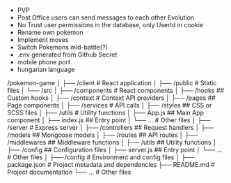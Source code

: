 - PVP
- Post Office
    users can send messages to each other
Evolution
- No Trust
    user permissions in the database, only UserId in cookie 
- Rename own pokemon
- Implement moves
- Switch Pokemons mid-battle(?)
- .env generated from Github Secret
- mobile phone port
- hungarian language

/pokemon-game
│
├── /client               # React application
│   ├── /public           # Static files
│   └── /src
│       ├── /components   # React components
│       ├── /hooks        ## Custom hooks
│       ├── /context      # Context API providers
│       ├── /pages        ## Page components
│       ├── /services     # API calls
│       ├── /styles       ## CSS or SCSS files
│       ├── /utils        # Utility functions
│       ├── App.js        ## Main App component
│       ├── index.js      ## Entry point
│       └── ...           # Other files
│
├── /server               # Express server
│   ├── /controllers      ## Request handlers
│   ├── /models           ## Mongoose models
│   ├── /routes           ## API routes
│   ├── /middlewares      ## Middleware functions
│   ├── /utils            ## Utility functions
│   ├── /config           ## Configuration files
│   ├── server.js         ## Entry point
│   └── ...               # Other files
│
├── /config               # Environment and config files
│
├── package.json          # Project metadata and dependencies
├── README.md             # Project documentation
└── ...                   # Other files
